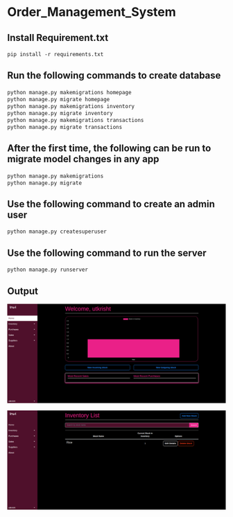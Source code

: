 # Order_Management_System

## Install Requirement.txt

```
pip install -r requirements.txt
```

## Run the following commands to create database
```
python manage.py makemigrations homepage
python manage.py migrate homepage
python manage.py makemigrations inventory
python manage.py migrate inventory
python manage.py makemigrations transactions
python manage.py migrate transactions
```
## After the first time, the following can be run to migrate model changes in any app
```
python manage.py makemigrations
python manage.py migrate
```

## Use the following command to create an admin user 
```
python manage.py createsuperuser
```

## Use the following command to run the server
```
python manage.py runserver
```
## Output

![Screenshot](picture1.png)

![Screenshot](picture2.png)

